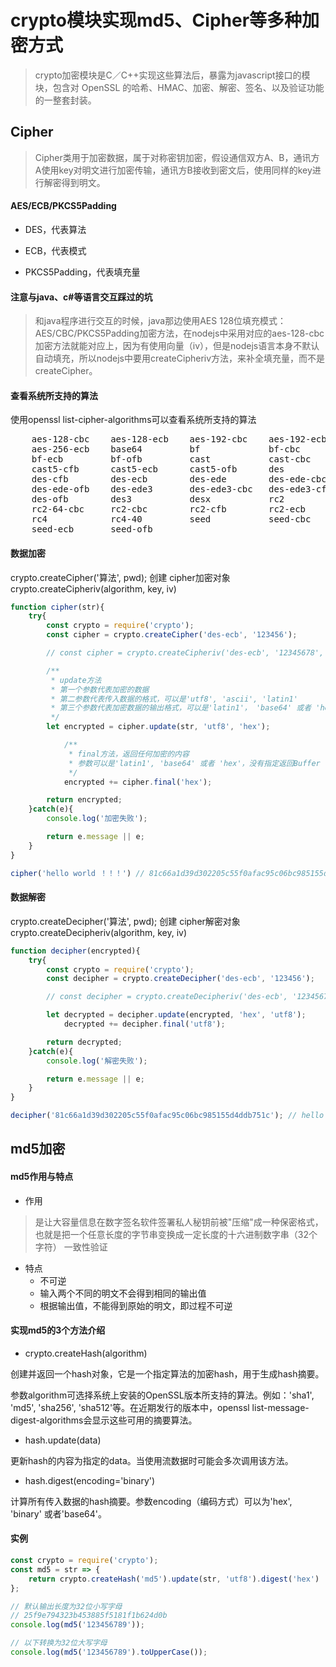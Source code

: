 # crypto模块实现md5、Cipher等多种加密方式

> crypto加密模块是C／C++实现这些算法后，暴露为javascript接口的模块，包含对 OpenSSL 的哈希、HMAC、加密、解密、签名、以及验证功能的一整套封装。

## Cipher

> Cipher类用于加密数据，属于对称密钥加密，假设通信双方A、B，通讯方A使用key对明文进行加密传输，通讯方B接收到密文后，使用同样的key进行解密得到明文。

#### AES/ECB/PKCS5Padding

* DES，代表算法

* ECB，代表模式

* PKCS5Padding，代表填充量


#### 注意与java、c#等语言交互踩过的坑

> 和java程序进行交互的时候，java那边使用AES 128位填充模式：AES/CBC/PKCS5Padding加密方法，在nodejs中采用对应的aes-128-cbc加密方法就能对应上，因为有使用向量（iv），但是nodejs语言本身不默认自动填充，所以nodejs中要用createCipheriv方法，来补全填充量，而不是createCipher。

#### 查看系统所支持的算法

使用openssl list-cipher-algorithms可以查看系统所支持的算法 

<pre>
    aes-128-cbc    aes-128-ecb    aes-192-cbc    aes-192-ecb    aes-256-cbc
    aes-256-ecb    base64         bf             bf-cbc         bf-cfb
    bf-ecb         bf-ofb         cast           cast-cbc       cast5-cbc
    cast5-cfb      cast5-ecb      cast5-ofb      des            des-cbc
    des-cfb        des-ecb        des-ede        des-ede-cbc    des-ede-cfb
    des-ede-ofb    des-ede3       des-ede3-cbc   des-ede3-cfb   des-ede3-ofb
    des-ofb        des3           desx           rc2            rc2-40-cbc
    rc2-64-cbc     rc2-cbc        rc2-cfb        rc2-ecb        rc2-ofb
    rc4            rc4-40         seed           seed-cbc       seed-cfb
    seed-ecb       seed-ofb
</pre>

#### 数据加密

crypto.createCipher('算法', pwd); 创建 cipher加密对象  
crypto.createCipheriv(algorithm, key, iv) 

```js
function cipher(str){
    try{
        const crypto = require('crypto');
        const cipher = crypto.createCipher('des-ecb', '123456');

        // const cipher = crypto.createCipheriv('des-ecb', '12345678', ''); 与其他语言加密采用这种写法

        /**
         * update方法
         * 第一个参数代表加密的数据
         * 第二参数代表传入数据的格式，可以是'utf8', 'ascii', 'latin1'
         * 第三个参数代表加密数据的输出格式，可以是'latin1'， 'base64' 或者 'hex'。没有执行则返回Buffer
         */
        let encrypted = cipher.update(str, 'utf8', 'hex');

            /**
             * final方法，返回任何加密的内容
             * 参数可以是'latin1', 'base64' 或者 'hex'，没有指定返回Buffer
             */
            encrypted += cipher.final('hex');

        return encrypted;
    }catch(e){
        console.log('加密失败');

        return e.message || e;
    } 
}

cipher('hello world ！！！') // 81c66a1d39d302205c55f0afac95c06bc985155d4ddb751c
```

#### 数据解密

crypto.createDecipher('算法', pwd); 创建 cipher解密对象  
crypto.createDecipheriv(algorithm, key, iv)

```js
function decipher(encrypted){
    try{
        const crypto = require('crypto');
        const decipher = crypto.createDecipher('des-ecb', '123456');

        // const decipher = crypto.createDecipheriv('des-ecb', '12345678', '');

        let decrypted = decipher.update(encrypted, 'hex', 'utf8');
            decrypted += decipher.final('utf8');

        return decrypted;
    }catch(e){
        console.log('解密失败');

        return e.message || e;
    }
}

decipher('81c66a1d39d302205c55f0afac95c06bc985155d4ddb751c'); // hello world ！！！
```

## md5加密

#### md5作用与特点

* 作用

> 是让大容量信息在数字签名软件签署私人秘钥前被"压缩"成一种保密格式，也就是把一个任意长度的字节串变换成一定长度的十六进制数字串（32个字符）
一致性验证

* 特点
    * 不可逆
    * 输入两个不同的明文不会得到相同的输出值
    * 根据输出值，不能得到原始的明文，即过程不可逆

#### 实现md5的3个方法介绍

* crypto.createHash(algorithm)

创建并返回一个hash对象，它是一个指定算法的加密hash，用于生成hash摘要。

参数algorithm可选择系统上安装的OpenSSL版本所支持的算法。例如：'sha1', 'md5', 'sha256', 'sha512'等。在近期发行的版本中，openssl list-message-digest-algorithms会显示这些可用的摘要算法。

* hash.update(data)

更新hash的内容为指定的data。当使用流数据时可能会多次调用该方法。

* hash.digest(encoding='binary')

计算所有传入数据的hash摘要。参数encoding（编码方式）可以为'hex', 'binary' 或者'base64'。

#### 实例

```js
const crypto = require('crypto');
const md5 = str => {
    return crypto.createHash('md5').update(str, 'utf8').digest('hex')
};

// 默认输出长度为32位小写字母
// 25f9e794323b453885f5181f1b624d0b
console.log(md5('123456789')); 

// 以下转换为32位大写字母
console.log(md5('123456789').toUpperCase()); 
```
